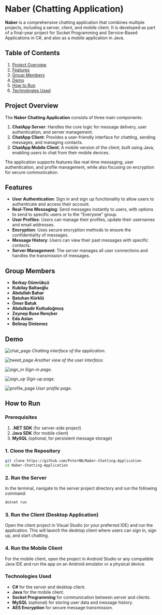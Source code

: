 # Naber (Chatting Application)

**Naber** is a comprehensive chatting application that combines multiple projects, including a server, client, and mobile client. It is developed as part of a final-year project for Socket Programming and Service-Based Applications in C#, and also as a mobile application in Java.

## Table of Contents
1. [Project Overview](#project-overview)
2. [Features](#features)
3. [Group Members](#group-members)
4. [Demo](#demo)
5. [How to Run](#how-to-run)
6. [Technologies Used](#technologies-used)

## Project Overview
The **Naber Chatting Application** consists of three main components:
1. **ChatApp Server**: Handles the core logic for message delivery, user authentication, and server management.
2. **ChatApp Client**: Provides a user-friendly interface for chatting, sending messages, and managing contacts.
3. **ChatApp Mobile Client**: A mobile version of the client, built using Java, enabling users to chat from their mobile devices.

The application supports features like real-time messaging, user authentication, and profile management, while also focusing on encryption for secure communication.

## Features
- **User Authentication**: Sign in and sign up functionality to allow users to authenticate and access their account.
- **Real-Time Messaging**: Send messages instantly to users, with options to send to specific users or to the "Everyone" group.
- **User Profiles**: Users can manage their profiles, update their usernames and email addresses.
- **Encryption**: Uses secure encryption methods to ensure the confidentiality of messages.
- **Message History**: Users can view their past messages with specific contacts.
- **Server Management**: The server manages all user connections and handles the transmission of messages.

## Group Members
- **Berkay Gümrükçü**
- **Kubilay Baltaoğlu**
- **Abdullah Bahar**
- **Batuhan Kürklü**
- **Ömer Batuk**
- **Abdulkadir Kutludoğmuş**
- **Zeynep Buse Rençber**
- **Eda Aslan**
- **Belinay Dinlemez**

## Demo
![chat_page](https://github.com/PnterNN/JavaProject---Client/assets/73419655/e9682e93-f789-4edb-989c-554aaa448ef5)
*Chatting interface of the application.*

![tweet_page](https://github.com/PnterNN/JavaProject---Client/assets/73419655/91cdbffa-7c4e-4ae3-b4c1-853d84f68883)
*Another view of the user interface.*

![sign_in](https://github.com/PnterNN/JavaProject---Client/assets/73419655/d120269d-a405-4df6-a688-389e9f56344c)
*Sign-in page.*

![sign_up](https://github.com/PnterNN/JavaProject---Client/assets/73419655/b6006e0e-9e65-44ef-afc0-a79f5378c229)
*Sign-up page.*

![profile_page](https://github.com/PnterNN/JavaProject---Client/assets/73419655/17821856-8b79-4f67-b0dd-02a8a74470e0)
*User profile page.*

## How to Run

### Prerequisites
1. **.NET SDK** (for server-side project)
2. **Java SDK** (for mobile client)
3. **MySQL** (optional, for persistent message storage)

### 1. Clone the Repository

```bash
git clone https://github.com/PnterNN/Naber-Chatting-Application
cd Naber-Chatting-Application
```

### 2. Run the Server
In the terminal, navigate to the server project directory and run the following command:

```bash
dotnet run
```

### 3. Run the Client (Desktop Application)
Open the client project in Visual Studio (or your preferred IDE) and run the application. This will launch the desktop client where users can sign in, sign up, and start chatting.

### 4. Run the Mobile Client
For the mobile client, open the project in Android Studio or any compatible Java IDE and run the app on an Android emulator or a physical device.

### Technologies Used

- **C#** for the server and desktop client.
- **Java** for the mobile client.
- **Socket Programming** for communication between server and clients.
- **MySQL** (optional) for storing user data and message history.
- **AES Encryption** for secure message transmission.
